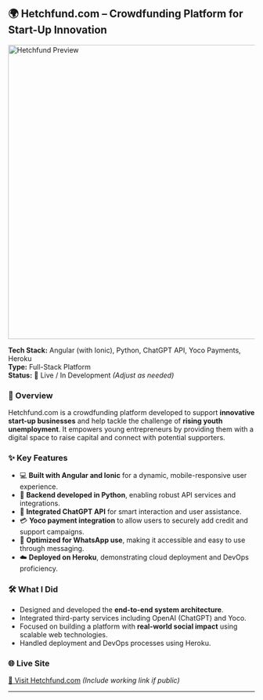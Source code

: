 ## 🌍 Hetchfund.com – Crowdfunding Platform for Start-Up Innovation
<img src="data:image/png;base64,iVBORw0KGgoAAAANSUhEUgAAA..." alt="Hetchfund Preview" width="600"/>

**Tech Stack:** Angular (with Ionic), Python, ChatGPT API, Yoco Payments, Heroku  
**Type:** Full-Stack Platform  
**Status:** 🚀 Live / In Development *(Adjust as needed)*

### 📌 Overview
Hetchfund.com is a crowdfunding platform developed to support **innovative start-up businesses** and help tackle the challenge of **rising youth unemployment**. It empowers young entrepreneurs by providing them with a digital space to raise capital and connect with potential supporters.

### ✨ Key Features
- 💻 **Built with Angular and Ionic** for a dynamic, mobile-responsive user experience.
- 🐍 **Backend developed in Python**, enabling robust API services and integrations.
- 🤖 **Integrated ChatGPT API** for smart interaction and user assistance.
- 💳 **Yoco payment integration** to allow users to securely add credit and support campaigns.
- 💬 **Optimized for WhatsApp use**, making it accessible and easy to use through messaging.
- ☁️ **Deployed on Heroku**, demonstrating cloud deployment and DevOps proficiency.

### 🛠️ What I Did
- Designed and developed the **end-to-end system architecture**.
- Integrated third-party services including OpenAI (ChatGPT) and Yoco.
- Focused on building a platform with **real-world social impact** using scalable web technologies.
- Handled deployment and DevOps processes using Heroku.

### 🌐 Live Site
[🔗 Visit Hetchfund.com](https://hetchfund.com) *(Include working link if public)*

---
